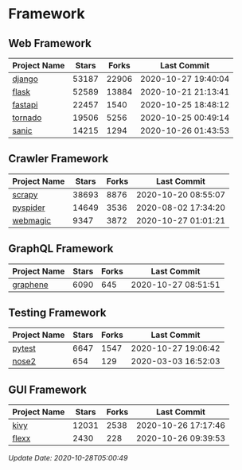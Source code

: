 # Framework

## Web Framework
| Project Name | Stars | Forks | Last Commit |
| ------------ | ----- | ----- | ----------- |
| [django](https://github.com/django/django) | 53187 | 22906 | 2020-10-27 19:40:04 |
| [flask](https://github.com/pallets/flask) | 52589 | 13884 | 2020-10-21 21:13:41 |
| [fastapi](https://github.com/tiangolo/fastapi) | 22457 | 1540 | 2020-10-25 18:48:12 |
| [tornado](https://github.com/tornadoweb/tornado) | 19506 | 5256 | 2020-10-25 00:49:14 |
| [sanic](https://github.com/huge-success/sanic) | 14215 | 1294 | 2020-10-26 01:43:53 |

## Crawler Framework
| Project Name | Stars | Forks | Last Commit |
| ------------ | ----- | ----- | ----------- |
| [scrapy](https://github.com/scrapy/scrapy) | 38693 | 8876 | 2020-10-20 08:55:07 |
| [pyspider](https://github.com/binux/pyspider) | 14649 | 3536 | 2020-08-02 17:34:20 |
| [webmagic](https://github.com/code4craft/webmagic) | 9347 | 3872 | 2020-10-27 01:01:21 |

## GraphQL Framework
| Project Name | Stars | Forks | Last Commit |
| ------------ | ----- | ----- | ----------- |
| [graphene](https://github.com/graphql-python/graphene) | 6090 | 645 | 2020-10-27 08:51:51 |

## Testing Framework
| Project Name | Stars | Forks | Last Commit |
| ------------ | ----- | ----- | ----------- |
| [pytest](https://github.com/pytest-dev/pytest) | 6647 | 1547 | 2020-10-27 19:06:42 |
| [nose2](https://github.com/nose-devs/nose2) | 654 | 129 | 2020-03-03 16:52:03 |

## GUI Framework
| Project Name | Stars | Forks | Last Commit |
| ------------ | ----- | ----- | ----------- |
| [kivy](https://github.com/kivy/kivy) | 12031 | 2538 | 2020-10-26 17:17:46 |
| [flexx](https://github.com/flexxui/flexx) | 2430 | 228 | 2020-10-26 09:39:53 |

*Update Date: 2020-10-28T05:00:49*